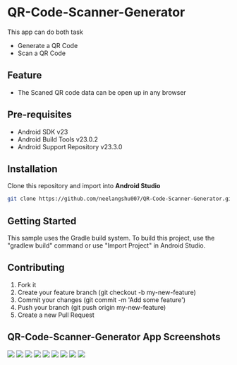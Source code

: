 # QR-Code-Scanner-Generator
This app can do both task
* Generate a QR Code
* Scan a QR Code

## Feature
* The Scaned QR code data can be open up in any browser 


## Pre-requisites
- Android SDK v23
- Android Build Tools v23.0.2
- Android Support Repository v23.3.0


## Installation
Clone this repository and import into **Android Studio**
```bash
git clone https://github.com/neelangshu007/QR-Code-Scanner-Generator.git
```

## Getting Started
This sample uses the Gradle build system. To build this project, use the
"gradlew build" command or use "Import Project" in Android Studio.


## Contributing
1. Fork it
2. Create your feature branch (git checkout -b my-new-feature)
3. Commit your changes (git commit -m 'Add some feature')
4. Push your branch (git push origin my-new-feature)
5. Create a new Pull Request

## QR-Code-Scanner-Generator App Screenshots
![](screenshots/ss1.jpeg)
![](screenshots/ss2.jpeg)
![](screenshots/ss3.jpeg)
![](screenshots/ss4.jpeg)
![](screenshots/ss5.jpeg)
![](screenshots/ss6.jpeg)
![](screenshots/ss7.jpeg)
![](screenshots/ss8.jpeg)
![](screenshots/ss9.jpeg)

